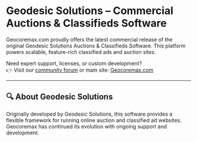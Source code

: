 # Geodesic Solutions – Commercial Auctions & Classifieds Software

Geocoremax.com proudly offers the latest commercial release of the original Geodesic Solutions Auctions & Classifieds Software. This platform powers scalable, feature-rich classified ads and auction sites.

Need expert support, licenses, or custom development?  
👉 Visit our [community forum](https://forum.geocoremax.com) or main site: [Geocoremax.com](https://geocoremax.com)

---

## 🔍 About Geodesic Solutions

Originally developed by Geodesic Solutions, this software provides a flexible framework for running online auction and classified ad websites. Geocoremax has continued its evolution with ongoing support and development.

